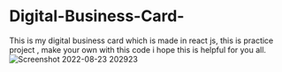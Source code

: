 # Digital-Business-Card-
This is my digital business card which is made in react js, this is practice project , make your own with this code i hope this is helpful for you all.
![Screenshot 2022-08-23 202923](https://user-images.githubusercontent.com/87008773/186193083-044396d2-fcc9-42df-be60-af65bc3187e1.png)
